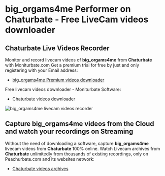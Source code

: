 # big_orgams4me Performer on Chaturbate - Free LiveCam videos downloader

## Chaturbate Live Videos Recorder

Monitor and record livecam videos of **big_orgams4me** from **Chaturbate** with Moniturbate.com
Get a premium trial for free by just and only registering with your Email address:
* [big_orgams4me Premium videos downloader](https://moniturbate.com/request-demo-licence-key.html)

Free livecam videos downloader - Moniturbate Software:
* [Chaturbate videos downloader](https://moniturbate.com/moniturbate-download-software.html)

![big_orgams4me livecam videos recorder](https://peachurnet.com/templates/moniturbate-software.png)


## Capture big_orgams4me videos from the Cloud and watch your recordings on Streaming

Without the need of downloading a software, capture **big_orgams4me** livecam videos from **Chaturbate** 100% online.
Watch Livecam archives from **Chaturbate** unlimitedly from thousands of existing recordings, only on Peachurbate.com and its websites network:
* [Chaturbate videos archives](https://peachurnet.com/)